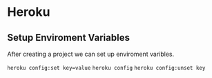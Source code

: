 # Heroku

## Setup Enviroment Variables

After creating a project we can set up enviroment varibles.

`heroku config:set key=value`
`heroku config`
`heroku config:unset key`

